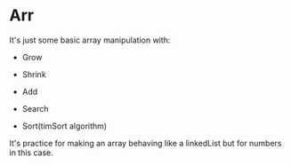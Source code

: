# Arr

It's just some basic array manipulation with:


- Grow

- Shrink

- Add

- Search

- Sort(timSort algorithm)

It's practice for making an array behaving like
a linkedList<T> but for numbers in this case.
